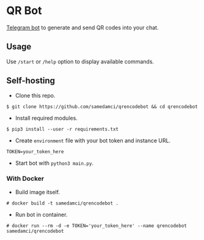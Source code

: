 # QR Bot

[Telegram bot](https://t.me/qrencodebot) to generate and send QR codes into your chat.

## Usage

Use `/start` or `/help` option to display available commands.

## Self-hosting

+ Clone this repo.
```
$ git clone https://github.com/samedamci/qrencodebot && cd qrencodebot
```
+ Install required modules.
```
$ pip3 install --user -r requirements.txt
```
+ Create `environment` file with your bot token and instance URL.
```
TOKEN=your_token_here
```
+ Start bot with `python3 main.py`.

### With Docker

+ Build image itself.
```
# docker build -t samedamci/qrencodebot .
```
+ Run bot in container.
```
# docker run --rm -d -e TOKEN='your_token_here' --name qrencodebot samedamci/qrencodebot
```
